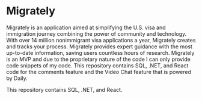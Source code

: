 # Migrately
Migrately is an application aimed at simplifying the U.S. visa and immigration journey combining the power of community and technology. With over 14 million nonimmigrant visa applications a year, Migrately creates and tracks your process. Migrately provides expert guidance with the most up-to-date information, saving users countless hours of research. Migrately is an MVP and due to the proprietary nature of the code I can only provide code snippets of my code. This repository contains SQL, .NET, and React code for the comments feature and the Video Chat feature that is powered by Daily.

This repository contains SQL, .NET, and React.

